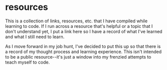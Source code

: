 # resources
This is a collection of links, resources, etc. that I have compiled while learning to code. If I run across a resource that's helpful or a topic that I don't understand yet, I put a link here so I have a record of what I've learned and what I still need to learn. 

As I move forward in my job hunt, I've decided to put this up so that there is a record of my thought process and learning experience. This isn't intended to be a public resource--it's just a window into my frenzied attempts to teach myself to code. 
